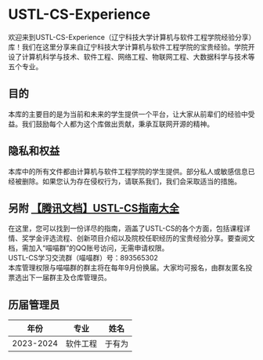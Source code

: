 # USTL-CS-Experience

欢迎来到USTL-CS-Experience（辽宁科技大学计算机与软件工程学院经验分享）库！我们在这里分享来自辽宁科技大学计算机与软件工程学院的宝贵经验。学院开设了计算机科学与技术、软件工程、网络工程、物联网工程、大数据科学与技术等五个专业。

## 目的
本库的主要目的是为当前和未来的学生提供一个平台，让大家从前辈们的经验中受益。我们鼓励每个人都为这个库做出贡献，秉承互联网开源的精神。

## 隐私和权益
本库中的所有文件都由计算机与软件工程学院的学生提供。部分私人或敏感信息已经被删除。如果您认为存在侵权行为，请联系我们，我们会采取适当的措施。<br>

## 另附 [【腾讯文档】USTL-CS指南大全](https://docs.qq.com/sheet/DTFlGTHlzeGFDbm1v?tab=umhk0c)
在这里，您可以找到一份详尽的指南，涵盖了USTL-CS的各个方面，包括课程详情、奖学金评选流程、创新项目介绍以及院校任职经历的宝贵经验分享。要查阅文档，需加入“喵喵群”的QQ账号访问，无需申请权限。<br>
USTL-CS学习交流群（喵喵群）号：893565302<br>
本库管理权限与喵喵群的群主将在每年9月份换届。大家均可报名，由群友匿名投票选出下一届群主及仓库管理员。

## 历届管理员
| 年份      | 专业       | 姓名   |
|-----------|------------|--------|
| 2023-2024 | 软件工程   | 于有为 |
